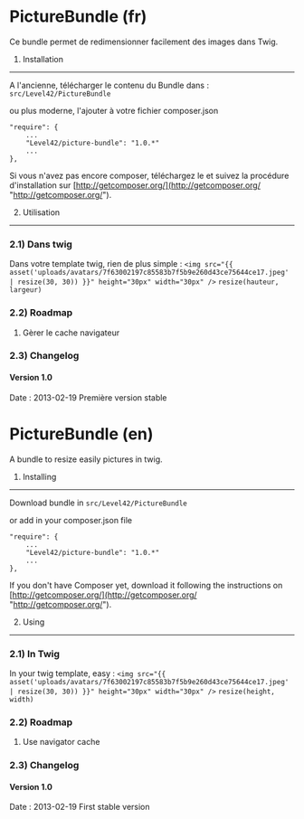 PictureBundle (fr)
=========

Ce bundle permet de redimensionner facilement des images dans Twig.

1) Installation
----------------------------------
A l'ancienne, télécharger le contenu du Bundle dans : `src/Level42/PictureBundle`

ou plus moderne, l'ajouter à votre fichier composer.json

    "require": {
        ...
        "Level42/picture-bundle": "1.0.*"
        ...
    },

Si vous n'avez pas encore composer, téléchargez le et suivez la procédure d'installation sur
[http://getcomposer.org/](http://getcomposer.org/ "http://getcomposer.org/").

2) Utilisation
-------------------------------
### 2.1) Dans twig ###
Dans votre template twig, rien de plus simple :
`<img src="{{ asset('uploads/avatars/7f63002197c85583b7f5b9e260d43ce75644ce17.jpeg' | resize(30, 30)) }}" height="30px" width="30px" />`
`resize(hauteur, largeur)`

### 2.2) Roadmap
1. Gèrer le cache navigateur

### 2.3) Changelog
#### Version 1.0
Date : 2013-02-19
Première version stable



PictureBundle (en)
=========

A bundle to resize easily pictures in twig.

1) Installing
----------------------------------
Download bundle in `src/Level42/PictureBundle`

or add in your composer.json file

    "require": {
        ...
        "Level42/picture-bundle": "1.0.*"
        ...
    },

If you don't have Composer yet, download it following the instructions on
[http://getcomposer.org/](http://getcomposer.org/ "http://getcomposer.org/").

2) Using
-------------------------------
### 2.1) In Twig ###
In your twig template, easy :
`<img src="{{ asset('uploads/avatars/7f63002197c85583b7f5b9e260d43ce75644ce17.jpeg' | resize(30, 30)) }}" height="30px" width="30px" />`
`resize(height, width)`

### 2.2) Roadmap
1. Use navigator cache

### 2.3) Changelog
#### Version 1.0
Date : 2013-02-19
First stable version